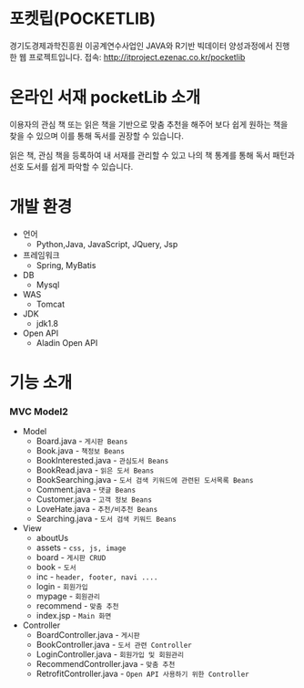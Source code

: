 # 포켓립(POCKETLIB)
경기도경제과학진흥원 이공계연수사업인 JAVA와 R기반 빅데이터 양성과정에서 진행한 웹 프로젝트입니다.
접속: http://itproject.ezenac.co.kr/pocketlib

# 온라인 서재 pocketLib 소개
이용자의 관심 책 또는 읽은 책을 기반으로 맞춤 추천을 해주어 보다 
쉽게 원하는 책을 찾을 수 있으며 이를 통해 독서를 권장할 수 있습니다. 

읽은 책, 관심 책을 등록하여 내 서재를 관리할 수 있고 나의 책 통계를 통해 독서 패턴과 선호 도서를 쉽게 파악할 수 있습니다.

# 개발 환경
- 언어
  - Python,Java, JavaScript, JQuery, Jsp
- 프레임워크
  - Spring, MyBatis
- DB
  - Mysql
- WAS
  - Tomcat
- JDK
  - jdk1.8
- Open API
  - Aladin Open API
# 기능 소개
### MVC Model2
- Model
  - Board.java  - `게시판 Beans`
  - Book.java		- `책정보 Beans`
  - BookInterested.java	- `관심도서 Beans`
  - BookRead.java - `읽은 도서 Beans`
  - BookSearching.java  - `도서 검색 키워드에 관련된 도서목록 Beans`
  - Comment.java	  - `댓글 Beans`
  - Customer.java	  - `고객 정보 Beans`
  - LoveHate.java	  - `추천/비추천 Beans` 
  - Searching.java  - `도서 검색 키워드 Beans`
- View
  - aboutUs 
  - assets  - `css, js, image`
  - board	  - `게시판 CRUD`
  - book	  - `도서`
  - inc     - `header, footer, navi ....`
  - login	  - `회원가입`
  - mypage	- `회원관리`
  - recommend   - `맞춤 추천`
  - index.jsp   - `Main 화면`
- Controller
  - BoardController.java	  - `게시판`
  - BookController.java	    - `도서 관련 Controller`
  - LoginController.java	  - `회원가입 및 회원관리`
  - RecommendController.java	- `맞춤 추천`
  - RetrofitController.java   - `Open API 사용하기 위한 Controller`
